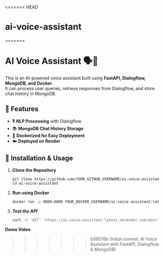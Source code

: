 <<<<<<< HEAD
# ai-voice-assistant
=======
# AI Voice Assistant 🗣️🤖

This is an AI-powered voice assistant built using **FastAPI, Dialogflow, MongoDB, and Docker**.  
It can process user queries, retrieve responses from Dialogflow, and store chat history in MongoDB.

## 🚀 Features
- 🎙️ **NLP Processing** with Dialogflow  
- 📚 **MongoDB Chat History Storage**  
- 🐳 **Dockerized for Easy Deployment**  
- ☁️ **Deployed on Render**  

## 🔧 Installation & Usage
1. **Clone the Repository**  
   ```bash
   git clone https://github.com/YOUR_GITHUB_USERNAME/ai-voice-assistant.git
   cd ai-voice-assistant
2. **Run using Docker**
   ~~~bash
   docker run -p 8000:8000 YOUR_DOCKER_USERNAME/ai-voice-assistant:latest
3. ***Test the API***
   ~~~bash
   curl -X 'GET' 'https://ai-voice-assistant-latest.onrender.com/docs'
**Demo Video**

   
>>>>>>> b59576b (Initial commit: AI Voice Assistant with FastAPI, Dialogflow & MongoDB)
